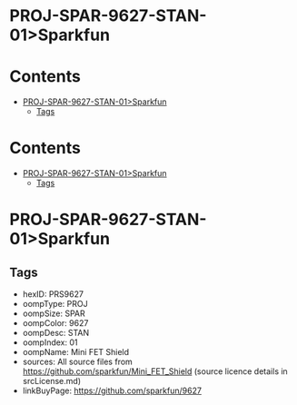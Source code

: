 
PROJ-SPAR-9627-STAN-01>Sparkfun
===============================

Contents
========

* [PROJ-SPAR-9627-STAN-01>Sparkfun](#proj-spar-9627-stan-01sparkfun)
	* [Tags](#tags)

Contents
========

* [PROJ-SPAR-9627-STAN-01>Sparkfun](#proj-spar-9627-stan-01sparkfun)
	* [Tags](#tags)

# PROJ-SPAR-9627-STAN-01>Sparkfun

## Tags

- hexID: PRS9627
- oompType: PROJ
- oompSize: SPAR
- oompColor: 9627
- oompDesc: STAN
- oompIndex: 01
- oompName: Mini FET Shield
- sources: All source files from https://github.com/sparkfun/Mini_FET_Shield (source licence details in srcLicense.md)
- linkBuyPage: https://github.com/sparkfun/9627
